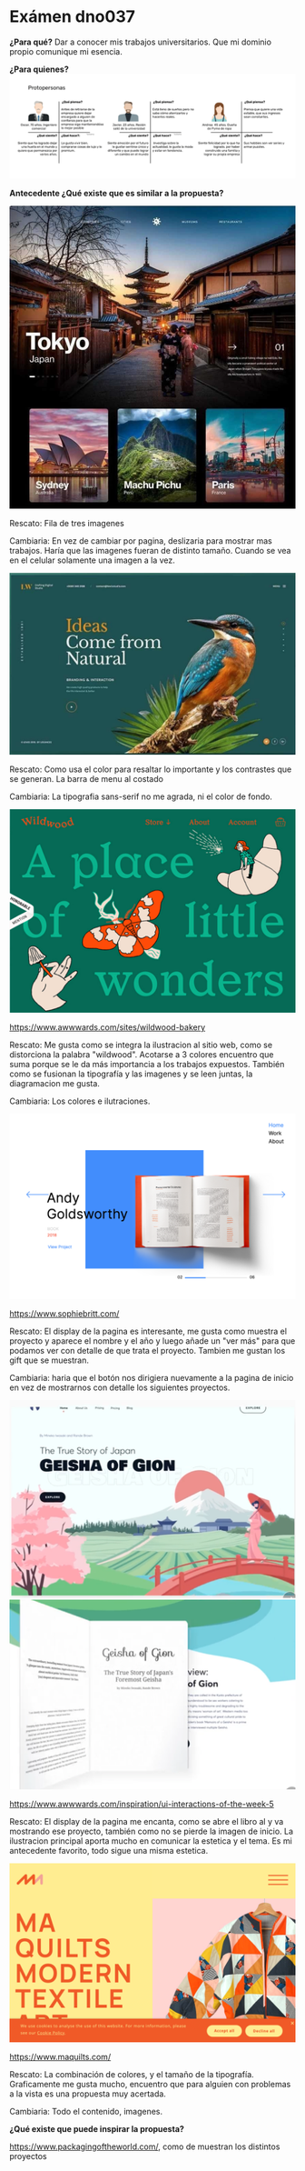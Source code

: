 # Exámen dno037
**¿Para qué?**
Dar a conocer mis trabajos universitarios. Que mi dominio propio comunique mi esencia.

**¿Para quienes?**
![Pp](readme/pp2.png)

**Antecedente ¿Qué existe que es similar a la propuesta?** 

![ant](readme/ant1.png)

Rescato: Fila de tres imagenes

Cambiaria: En vez de cambiar por pagina, deslizaria para mostrar mas trabajos.
Haría que las imagenes fueran de distinto tamaño. Cuando se vea en el celular solamente una imagen a la vez.

![ant](readme/ant2.png)

Rescato: Como usa el color para resaltar lo importante y los contrastes que se generan. La barra de menu al costado

Cambiaria: La tipografia sans-serif no me agrada, ni el color de fondo.

![ant](readme/ant3.png)

https://www.awwwards.com/sites/wildwood-bakery 

Rescato: Me gusta como se integra la ilustracion al sitio web, como se distorciona la palabra "wildwood". Acotarse a 3 colores encuentro que suma porque se le da más importancia a los trabajos expuestos. También como se fusionan la tipografía y las imagenes y se leen juntas, la diagramacion me gusta. 

Cambiaria: Los colores e ilutraciones.

![ant](readme/ant4.png)

https://www.sophiebritt.com/

Rescato: El display de la pagina es interesante, me gusta como muestra el proyecto y aparece el nombre y el año y luego añade un "ver más" para que podamos ver con detalle de que trata el proyecto. Tambien me gustan los gift que se muestran.

Cambiaria: haria que el botón nos dirigiera nuevamente a la pagina de inicio en vez de mostrarnos con detalle los siguientes proyectos.

![ant](readme/ant5.png)
![ant](readme/ant5.1.png)

https://www.awwwards.com/inspiration/ui-interactions-of-the-week-5

Rescato: El display de la pagina me encanta, como se abre el libro al y va mostrando ese proyecto, también como no se pierde la imagen de inicio. La ilustracion principal aporta mucho en comunicar la estetica y el tema. Es mi antecedente favorito, todo sigue una misma estetica.

![ant](readme/ant6.png)

https://www.maquilts.com/

Rescato: La combinación de colores, y el tamaño de la tipografía. Graficamente me gusta mucho, encuentro que para alguien con problemas a la vista es una propuesta muy acertada.

Cambiaria: Todo el contenido, imagenes.

**¿Qué existe que puede inspirar la propuesta?**

https://www.packagingoftheworld.com/, como de muestran los distintos proyectos

